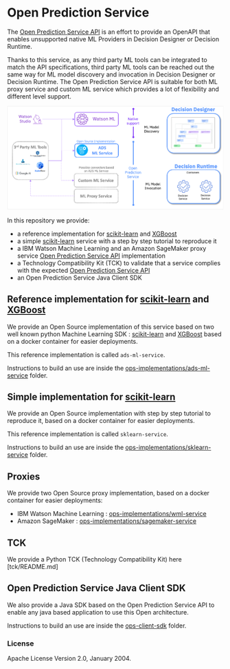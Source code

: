 # Open Prediction Service

The [Open Prediction Service API](https://github.com/icp4a/automation-decision-services-extensions/tree/master/open-prediction-service) is an effort to provide an OpenAPI that enables unsupported native ML Providers in Decision Designer or Decision Runtime.

Thanks to this service, as any third party ML tools can be integrated to match the API specifications, third party ML tools can be reached out the same way for ML model discovery and invocation in Decision Designer or Decision Runtime.
The Open Prediction Service API is suitable for both ML proxy service and custom ML service which provides a lot of flexibility and different level support.

![OPS](doc/ops.png)

In this repository we provide:

- a reference implementation for [scikit-learn](https://scikit-learn.org/) and [XGBoost](https://xgboost.ai/)
- a simple [scikit-learn](https://scikit-learn.org/) service with a step by step tutorial to reproduce it
- a IBM Watson Machine Learning and an Amazon SageMaker proxy service [Open Prediction Service API](https://github.com/icp4a/automation-decision-services-extensions/tree/master/open-prediction-service) implementation
- a Technology Compatibility Kit (TCK) to validate that a service complies with the expected [Open Prediction Service API](https://github.com/icp4a/automation-decision-services-extensions/tree/master/open-prediction-service)
- an Open Prediction Service Java Client SDK

## Reference implementation for [scikit-learn](https://scikit-learn.org/) and [XGBoost](https://xgboost.ai/)

We provide an Open Source implementation of this service based on two well known python Machine Learning SDK : [scikit-learn](https://scikit-learn.org/) and [XGBoost](https://xgboost.ai/) based on a docker container for easier deployments.

This reference implementation is called `ads-ml-service`.

Instructions to build an use are inside the [ops-implementations/ads-ml-service](ops-implementations/ads-ml-service/README.md) folder.

## Simple implementation for [scikit-learn](https://scikit-learn.org/)

We provide an Open Source implementation with step by step tutorial to reproduce it, based on a docker container for easier deployments.

This reference implementation is called `sklearn-service`.

Instructions to build an use are inside the [ops-implementations/sklearn-service](ops-implementations/sklearn-service/README.md) folder.


## Proxies

We provide two Open Source proxy implementation, based on a docker container for easier deployments:

- IBM Watson Machine Learning : [ops-implementations/wml-service](ops-implementations/wml-service/README.md)
- Amazon SageMaker : [ops-implementations/sagemaker-service](ops-implementations/sagemaker-service/README.md)

## TCK

We provide a Python TCK (Technology Compatibility Kit) here [tck/README.md]

## Open Prediction Service Java Client SDK

We also provide a Java SDK based on the Open Prediction Service API to enable any java based application to use this Open architecture.

Instructions to build an use are inside the [ops-client-sdk](ops-client-sdk) folder.



### License
Apache License Version 2.0, January 2004.
